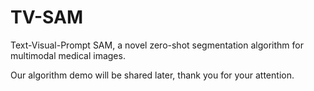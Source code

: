 # TV-SAM
Text-Visual-Prompt SAM, a novel zero-shot segmentation algorithm for multimodal medical images.

Our algorithm demo will be shared later, thank you for your attention.
